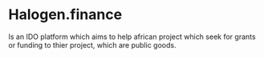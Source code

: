 # Halogen.finance
Is an IDO platform which aims to help african project which seek for grants or funding to thier project, which are public goods.
